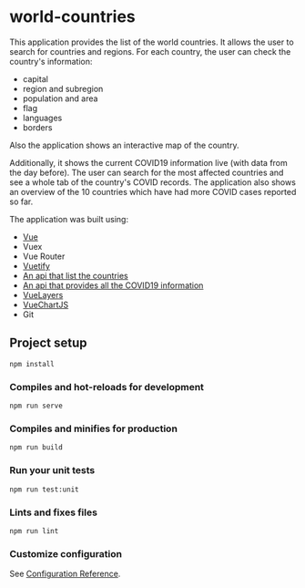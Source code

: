# world-countries

This application provides the list of the world countries. It allows the user to search for countries and regions. For each country, the user can check the country's information:

- capital
- region and subregion
- population and area
- flag
- languages
- borders

Also the application shows an interactive map of the country.

Additionally, it shows the current COVID19 information live (with data from the day before). The user can
search for the most affected countries and see a whole tab of the country's COVID records. The application also shows an overview of the 10 countries which have had more COVID cases reported so far.

The application was built using:

- [Vue](https://vuejs.org/)
- Vuex
- Vue Router
- [Vuetify](https://vuetifyjs.com/en/)
- [An api that list the countries](https://restcountries.eu/#rest-countries)
- [An api that provides all the COVID19 information](https://api.covid19tracking.narrativa.com/api/)
- [VueLayers](https://vuelayers.github.io/#/)
- [VueChartJS](https://www.npmjs.com/package/vue-chartjs/)
- Git

## Project setup

```
npm install
```

### Compiles and hot-reloads for development

```
npm run serve
```

### Compiles and minifies for production

```
npm run build
```

### Run your unit tests

```
npm run test:unit
```

### Lints and fixes files

```
npm run lint
```

### Customize configuration

See [Configuration Reference](https://cli.vuejs.org/config/).
